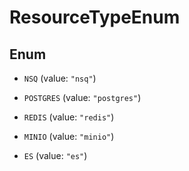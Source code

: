 

# ResourceTypeEnum

## Enum


* `NSQ` (value: `"nsq"`)

* `POSTGRES` (value: `"postgres"`)

* `REDIS` (value: `"redis"`)

* `MINIO` (value: `"minio"`)

* `ES` (value: `"es"`)



